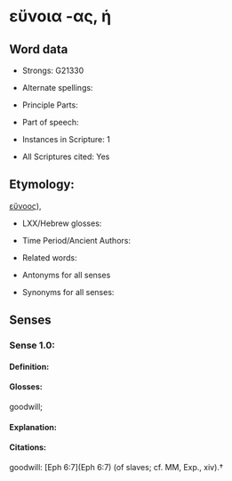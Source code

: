 # εὔνοια -ας, ἡ

<!-- Status: S2=NeedsEdits -->
<!-- Lexica used for edits:   -->

## Word data

* Strongs: G21330

* Alternate spellings:



* Principle Parts: 


* Part of speech: 


* Instances in Scripture: 1

* All Scriptures cited: Yes

## Etymology: 

[εὔνοος]()), 

* LXX/Hebrew glosses: 


* Time Period/Ancient Authors: 


* Related words: 

* Antonyms for all senses

* Synonyms for all senses: 


## Senses 


### Sense  1.0: 

#### Definition: 

#### Glosses: 

goodwill; 

#### Explanation: 


#### Citations: 

goodwill: [Eph 6:7](Eph 6:7) (of slaves; cf. MM, Exp., xiv).†
